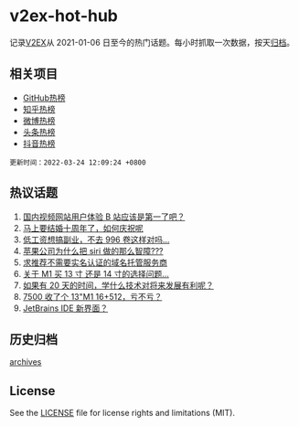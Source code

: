 # v2ex-hot-hub

 记录[V2EX](https://www.v2ex.com/)从 2021-01-06 日至今的热门话题。每小时抓取一次数据，按天[归档](archives)。
 
 ## 相关项目

- [GitHub热榜](https://github.com/lonnyzhang423/github-hot-hub)
- [知乎热榜](https://github.com/lonnyzhang423/zhihu-hot-hub)
- [微博热榜](https://github.com/lonnyzhang423/weibo-hot-hub)
- [头条热榜](https://github.com/lonnyzhang423/toutiao-hot-hub)
- [抖音热榜](https://github.com/lonnyzhang423/douyin-hot-hub)


 `更新时间：2022-03-24 12:09:24 +0800`

## 热议话题

1. [国内视频网站用户体验 B 站应该是第一了吧？](https://www.v2ex.com/t/842341)
1. [马上要结婚十周年了，如何庆祝呢](https://www.v2ex.com/t/842406)
1. [低工资想搞副业，不去 996 卷这样对吗...](https://www.v2ex.com/t/842330)
1. [苹果公司为什么把 siri 做的那么智障???](https://www.v2ex.com/t/842471)
1. [求推荐不需要实名认证的域名托管服务商](https://www.v2ex.com/t/842397)
1. [关于 M1 买 13 寸 还是 14 寸的选择问题...](https://www.v2ex.com/t/842394)
1. [如果有 20 天的时间，学什么技术对将来发展有利呢？](https://www.v2ex.com/t/842460)
1. [7500 收了个 13"M1 16+512，亏不亏？](https://www.v2ex.com/t/842509)
1. [JetBrains IDE 新界面？](https://www.v2ex.com/t/842331)

## 历史归档

[archives](archives)

## License

See the [LICENSE](LICENSE) file for license rights and limitations (MIT).
